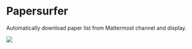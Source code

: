 # Papersurfer

Automatically download paper list from Mattermost channel and display.


![](screencast.gif)
